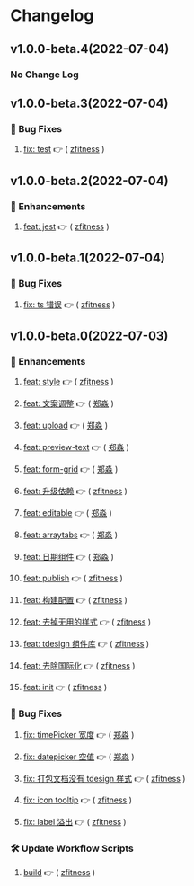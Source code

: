 # Changelog

## v1.0.0-beta.4(2022-07-04)

### No Change Log

## v1.0.0-beta.3(2022-07-04)

### :bug: Bug Fixes

1. [fix: test](https://github.com/zFitness/formily-tdesign-react/commit/1733fc9) :point_right: ( [zfitness](https://github.com/zfitness) )

## v1.0.0-beta.2(2022-07-04)

### :tada: Enhancements

1. [feat: jest](https://github.com/zFitness/formily-tdesign-react/commit/cbe8832) :point_right: ( [zfitness](https://github.com/zfitness) )

## v1.0.0-beta.1(2022-07-04)

### :bug: Bug Fixes

1. [fix: ts 错误](https://github.com/zFitness/formily-tdesign-react/commit/09a6440) :point_right: ( [zfitness](https://github.com/zfitness) )

## v1.0.0-beta.0(2022-07-03)

### :tada: Enhancements

1. [feat: style](https://github.com/zFitness/formily-tdesign-react/commit/5140cdf) :point_right: ( [zfitness](https://github.com/zfitness) )

1. [feat: 文案调整](https://github.com/zFitness/formily-tdesign-react/commit/deb8c8d) :point_right: ( [郑淼](https://github.com/郑淼) )

1. [feat: upload](https://github.com/zFitness/formily-tdesign-react/commit/300da48) :point_right: ( [郑淼](https://github.com/郑淼) )

1. [feat: preview-text](https://github.com/zFitness/formily-tdesign-react/commit/b8816d3) :point_right: ( [郑淼](https://github.com/郑淼) )

1. [feat: form-grid](https://github.com/zFitness/formily-tdesign-react/commit/39be38d) :point_right: ( [郑淼](https://github.com/郑淼) )

1. [feat: 升级依赖](https://github.com/zFitness/formily-tdesign-react/commit/e82b988) :point_right: ( [zfitness](https://github.com/zfitness) )

1. [feat: editable](https://github.com/zFitness/formily-tdesign-react/commit/751f24d) :point_right: ( [郑淼](https://github.com/郑淼) )

1. [feat: arraytabs](https://github.com/zFitness/formily-tdesign-react/commit/4e4491d) :point_right: ( [郑淼](https://github.com/郑淼) )

1. [feat: 日期组件](https://github.com/zFitness/formily-tdesign-react/commit/a734d5c) :point_right: ( [郑淼](https://github.com/郑淼) )

1. [feat: publish](https://github.com/zFitness/formily-tdesign-react/commit/2eeb303) :point_right: ( [zfitness](https://github.com/zfitness) )

1. [feat: 构建配置](https://github.com/zFitness/formily-tdesign-react/commit/088382e) :point_right: ( [zfitness](https://github.com/zfitness) )

1. [feat: 去掉无用的样式](https://github.com/zFitness/formily-tdesign-react/commit/288d6a5) :point_right: ( [zfitness](https://github.com/zfitness) )

1. [feat: tdesign 组件库](https://github.com/zFitness/formily-tdesign-react/commit/c7dfe0f) :point_right: ( [zfitness](https://github.com/zfitness) )

1. [feat: 去除国际化](https://github.com/zFitness/formily-tdesign-react/commit/0dfbe54) :point_right: ( [zfitness](https://github.com/zfitness) )

1. [feat: init](https://github.com/zFitness/formily-tdesign-react/commit/2ed6271) :point_right: ( [zfitness](https://github.com/zfitness) )

### :bug: Bug Fixes

1. [fix: timePicker 宽度](https://github.com/zFitness/formily-tdesign-react/commit/b8b61ec) :point_right: ( [郑淼](https://github.com/郑淼) )

1. [fix: datepicker 空值](https://github.com/zFitness/formily-tdesign-react/commit/65e4fb7) :point_right: ( [郑淼](https://github.com/郑淼) )

1. [fix: 打包文档没有 tdesign 样式](https://github.com/zFitness/formily-tdesign-react/commit/95fbec7) :point_right: ( [zfitness](https://github.com/zfitness) )

1. [fix: icon tooltip](https://github.com/zFitness/formily-tdesign-react/commit/704ec78) :point_right: ( [zfitness](https://github.com/zfitness) )

1. [fix: label 溢出](https://github.com/zFitness/formily-tdesign-react/commit/cae0b16) :point_right: ( [zfitness](https://github.com/zfitness) )

### :hammer_and_wrench: Update Workflow Scripts

1. [build](https://github.com/zFitness/formily-tdesign-react/commit/9d4f453) :point_right: ( [zfitness](https://github.com/zfitness) )
